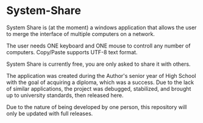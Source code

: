 # System-Share

System Share is (at the moment) a windows application that allows the user to merge the interface of multiple computers on a network.

The user needs ONE keyboard and ONE mouse to controll any number of computers.
Copy/Paste supports UTF-8 text format.

System Share is currently free, you are only asked to share it with others.

The application was created during the Author's senior year of High School with the goal of acquiring a diploma, which was a success.
Due to the lack of similar applications, the project was debugged, stabilized, and brought up to university standards, then released here.

Due to the nature of being developed by one person, this repository will only be updated with full releases.
